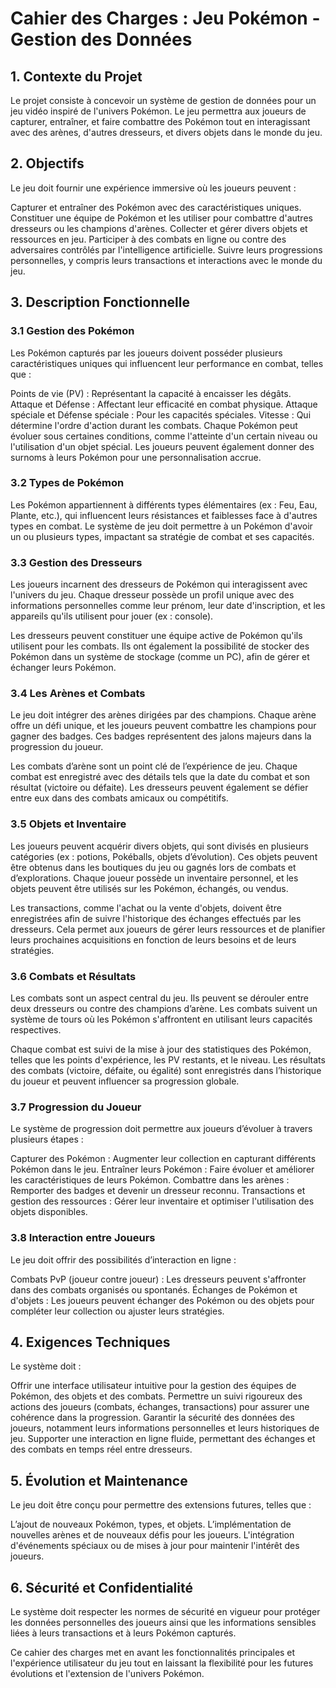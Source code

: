 # Cahier des Charges : Jeu Pokémon - Gestion des Données

## 1. Contexte du Projet

Le projet consiste à concevoir un système de gestion de données pour un jeu vidéo inspiré de l'univers Pokémon. Le jeu permettra aux joueurs de capturer, entraîner, et faire combattre des Pokémon tout en interagissant avec des arènes, d'autres dresseurs, et divers objets dans le monde du jeu.

## 2. Objectifs

Le jeu doit fournir une expérience immersive où les joueurs peuvent :

Capturer et entraîner des Pokémon avec des caractéristiques uniques.
Constituer une équipe de Pokémon et les utiliser pour combattre d'autres dresseurs ou les champions d'arènes.
Collecter et gérer divers objets et ressources en jeu.
Participer à des combats en ligne ou contre des adversaires contrôlés par l'intelligence artificielle.
Suivre leurs progressions personnelles, y compris leurs transactions et interactions avec le monde du jeu.

## 3. Description Fonctionnelle

### 3.1 Gestion des Pokémon

Les Pokémon capturés par les joueurs doivent posséder plusieurs caractéristiques uniques qui influencent leur performance en combat, telles que :

Points de vie (PV) : Représentant la capacité à encaisser les dégâts.
Attaque et Défense : Affectant leur efficacité en combat physique.
Attaque spéciale et Défense spéciale : Pour les capacités spéciales.
Vitesse : Qui détermine l'ordre d'action durant les combats.
Chaque Pokémon peut évoluer sous certaines conditions, comme l'atteinte d'un certain niveau ou l'utilisation d'un objet spécial. Les joueurs peuvent également donner des surnoms à leurs Pokémon pour une personnalisation accrue.

### 3.2 Types de Pokémon

Les Pokémon appartiennent à différents types élémentaires (ex : Feu, Eau, Plante, etc.), qui influencent leurs résistances et faiblesses face à d'autres types en combat. Le système de jeu doit permettre à un Pokémon d'avoir un ou plusieurs types, impactant sa stratégie de combat et ses capacités.

### 3.3 Gestion des Dresseurs

Les joueurs incarnent des dresseurs de Pokémon qui interagissent avec l'univers du jeu. Chaque dresseur possède un profil unique avec des informations personnelles comme leur prénom, leur date d'inscription, et les appareils qu'ils utilisent pour jouer (ex : console).

Les dresseurs peuvent constituer une équipe active de Pokémon qu'ils utilisent pour les combats. Ils ont également la possibilité de stocker des Pokémon dans un système de stockage (comme un PC), afin de gérer et échanger leurs Pokémon.

### 3.4 Les Arènes et Combats

Le jeu doit intégrer des arènes dirigées par des champions. Chaque arène offre un défi unique, et les joueurs peuvent combattre les champions pour gagner des badges. Ces badges représentent des jalons majeurs dans la progression du joueur.

Les combats d’arène sont un point clé de l’expérience de jeu. Chaque combat est enregistré avec des détails tels que la date du combat et son résultat (victoire ou défaite). Les dresseurs peuvent également se défier entre eux dans des combats amicaux ou compétitifs.

### 3.5 Objets et Inventaire

Les joueurs peuvent acquérir divers objets, qui sont divisés en plusieurs catégories (ex : potions, Pokéballs, objets d’évolution). Ces objets peuvent être obtenus dans les boutiques du jeu ou gagnés lors de combats et d’explorations. Chaque joueur possède un inventaire personnel, et les objets peuvent être utilisés sur les Pokémon, échangés, ou vendus.

Les transactions, comme l'achat ou la vente d'objets, doivent être enregistrées afin de suivre l'historique des échanges effectués par les dresseurs. Cela permet aux joueurs de gérer leurs ressources et de planifier leurs prochaines acquisitions en fonction de leurs besoins et de leurs stratégies.

### 3.6 Combats et Résultats

Les combats sont un aspect central du jeu. Ils peuvent se dérouler entre deux dresseurs ou contre des champions d’arène. Les combats suivent un système de tours où les Pokémon s'affrontent en utilisant leurs capacités respectives.

Chaque combat est suivi de la mise à jour des statistiques des Pokémon, telles que les points d'expérience, les PV restants, et le niveau. Les résultats des combats (victoire, défaite, ou égalité) sont enregistrés dans l’historique du joueur et peuvent influencer sa progression globale.

### 3.7 Progression du Joueur

Le système de progression doit permettre aux joueurs d’évoluer à travers plusieurs étapes :

Capturer des Pokémon : Augmenter leur collection en capturant différents Pokémon dans le jeu.
Entraîner leurs Pokémon : Faire évoluer et améliorer les caractéristiques de leurs Pokémon.
Combattre dans les arènes : Remporter des badges et devenir un dresseur reconnu.
Transactions et gestion des ressources : Gérer leur inventaire et optimiser l'utilisation des objets disponibles.

### 3.8 Interaction entre Joueurs

Le jeu doit offrir des possibilités d’interaction en ligne :

Combats PvP (joueur contre joueur) : Les dresseurs peuvent s'affronter dans des combats organisés ou spontanés.
Échanges de Pokémon et d'objets : Les joueurs peuvent échanger des Pokémon ou des objets pour compléter leur collection ou ajuster leurs stratégies.

## 4. Exigences Techniques
Le système doit :

Offrir une interface utilisateur intuitive pour la gestion des équipes de Pokémon, des objets et des combats.
Permettre un suivi rigoureux des actions des joueurs (combats, échanges, transactions) pour assurer une cohérence dans la progression.
Garantir la sécurité des données des joueurs, notamment leurs informations personnelles et leurs historiques de jeu.
Supporter une interaction en ligne fluide, permettant des échanges et des combats en temps réel entre dresseurs.

## 5. Évolution et Maintenance

Le jeu doit être conçu pour permettre des extensions futures, telles que :

L’ajout de nouveaux Pokémon, types, et objets.
L’implémentation de nouvelles arènes et de nouveaux défis pour les joueurs.
L'intégration d'événements spéciaux ou de mises à jour pour maintenir l'intérêt des joueurs.

## 6. Sécurité et Confidentialité

Le système doit respecter les normes de sécurité en vigueur pour protéger les données personnelles des joueurs ainsi que les informations sensibles liées à leurs transactions et à leurs Pokémon capturés.

Ce cahier des charges met en avant les fonctionnalités principales et l'expérience utilisateur du jeu tout en laissant la flexibilité pour les futures évolutions et l'extension de l'univers Pokémon.